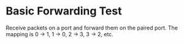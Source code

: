 # Basic Forwarding Test

Receive packets on a port and forward them on the paired port. The mapping is 0 -> 1, 1 -> 0, 2 -> 3, 3 -> 2, etc.
